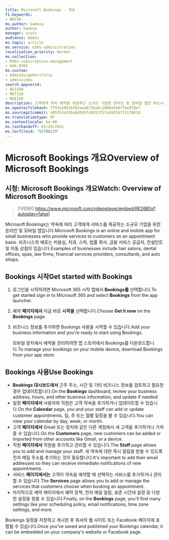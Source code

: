 ```yaml
---
title: Microsoft Bookings - 개요
f1.keywords:
- NOCSH
ms.author: kwekua
author: kwekua
manager: scotv
audience: Admin
ms.topic: article
ms.service: o365-administration
localization_priority: Normal
ms.collection:
- M365-subscription-management
- Adm_O365
ms.custom:
- AdminSurgePortfolio
- adminvideo
search.appverid:
- BCS160
- MET150
- MOE150
description: 고객에게 약속 예약을 제공하는 소규모 기업용 온라인 및 모바일 앱인 Microsoft Bookings에 대해 자세히 알아보십시오.
ms.openlocfilehash: f797a18616f63aea873ea5c1060a54dffbe078ef
ms.sourcegitcommit: a05f61a291eb4595fa9313757a3815b7f217681d
ms.translationtype: MT
ms.contentlocale: ko-KR
ms.lasthandoff: 05/29/2021
ms.locfileid: "52706229"
---
```

# <a name="overview-of-microsoft-bookings"></a><span data-ttu-id="abd26-103">Microsoft Bookings 개요</span><span class="sxs-lookup"><span data-stu-id="abd26-103">Overview of Microsoft Bookings</span></span>

## <a name="watch-overview-of-microsoft-bookings"></a><span data-ttu-id="abd26-104">시청: Microsoft Bookings 개요</span><span class="sxs-lookup"><span data-stu-id="abd26-104">Watch: Overview of Microsoft Bookings</span></span>

> [!VIDEO https://www.microsoft.com/videoplayer/embed/RE26B1q?autoplay=false]

<span data-ttu-id="abd26-105">Microsoft Bookings는 약속에 따라 고객에게 서비스를 제공하는 소규모 기업을 위한 온라인 및 모바일 앱입니다.</span><span class="sxs-lookup"><span data-stu-id="abd26-105">Microsoft Bookings is an online and mobile app for small businesses who provide services to customers on an appointment basis.</span></span> <span data-ttu-id="abd26-106">비즈니스의 예로는 미용실, 치과, 스파, 법률 회사, 금융 서비스 공급자, 컨설턴트 및 자동 상점이 있습니다.</span><span class="sxs-lookup"><span data-stu-id="abd26-106">Examples of businesses include hair salons, dental offices, spas, law firms, financial services providers, consultants, and auto shops.</span></span>

## <a name="get-started-with-bookings"></a><span data-ttu-id="abd26-107">Bookings 시작</span><span class="sxs-lookup"><span data-stu-id="abd26-107">Get started with Bookings</span></span>

1. <span data-ttu-id="abd26-108">로그인을 시작하려면 Microsoft 365 시작 앱에서 **Bookings를** 선택합니다.</span><span class="sxs-lookup"><span data-stu-id="abd26-108">To get started sign in to Microsoft 365 and select **Bookings** from the app launcher.</span></span>
1. <span data-ttu-id="abd26-109">예약 **페이지에서** 지금 바로 **시작을** 선택합니다.</span><span class="sxs-lookup"><span data-stu-id="abd26-109">Choose **Get it now** on the **Bookings** page.</span></span>
1. <span data-ttu-id="abd26-110">비즈니스 정보를 추가하면 Bookings 사용을 시작할 수 있습니다.</span><span class="sxs-lookup"><span data-stu-id="abd26-110">Add your business information and you're ready to start using Bookings.</span></span>

    <span data-ttu-id="abd26-111">모바일 장치에서 예약을 관리하려면 앱 스토어에서 Bookings를 다운로드합니다.</span><span class="sxs-lookup"><span data-stu-id="abd26-111">To manage your bookings on your mobile device, download Bookings from your app store.</span></span>

## <a name="use-bookings"></a><span data-ttu-id="abd26-112">Bookings 사용</span><span class="sxs-lookup"><span data-stu-id="abd26-112">Use Bookings</span></span>

- <span data-ttu-id="abd26-113">**Bookings 대시보드에서** 근무 주소, 시간 및 기타 비즈니스 정보를 검토하고 필요한 경우 업데이트합니다.</span><span class="sxs-lookup"><span data-stu-id="abd26-113">On the **Bookings** dashboard, review your business address, hours, and other business information, and update if needed.</span></span>
- <span data-ttu-id="abd26-114">일정 **페이지에서** 사용자와 직원은 고객 약속을 추가하거나 업데이트할 수 있습니다.</span><span class="sxs-lookup"><span data-stu-id="abd26-114">On the **Calendar** page, you and your staff can add or update customer appointments.</span></span> <span data-ttu-id="abd26-115">일, 주 또는 월별 일정을 볼 수 있습니다.</span><span class="sxs-lookup"><span data-stu-id="abd26-115">You can view your calendar by day, week, or month.</span></span>
- <span data-ttu-id="abd26-116">고객 **페이지에서** Gmail 또는 장치와 같은 다른 계정에서 새 고객을 추가하거나 가져올 수 있습니다.</span><span class="sxs-lookup"><span data-stu-id="abd26-116">On the **Customers** page, new customers can be added or imported from other accounts like Gmail, or a device.</span></span>
- <span data-ttu-id="abd26-117">직원 **페이지에서** 직원을 추가하고 관리할 수 있습니다.</span><span class="sxs-lookup"><span data-stu-id="abd26-117">The **Staff** page allows you to add and manage your staff.</span></span> <span data-ttu-id="abd26-118">새 약속에 대한 즉시 알림을 받을 수 있도록 전자 메일 주소를 추가하는 것이 중요합니다.</span><span class="sxs-lookup"><span data-stu-id="abd26-118">It's important to add their email addresses so they can receive immediate notifications of new appointments.</span></span>
- <span data-ttu-id="abd26-119">서비스 **페이지에서는** 고객이 약속을 예약할 때 선택하는 서비스를 추가하거나 관리할 수 있습니다.</span><span class="sxs-lookup"><span data-stu-id="abd26-119">The **Services** page allows you to add or manage the services that customers choose when booking an appointment.</span></span>
- <span data-ttu-id="abd26-120">마지막으로 예약 페이지에서  예약 정책, 전자 메일 알림, 표준 시간대 설정 등 다양한 설정을 찾을 수 있습니다.</span><span class="sxs-lookup"><span data-stu-id="abd26-120">Finally, on the **Bookings** page, you'll find many settings like your scheduling policy, email notifications, time zone settings, and more.</span></span>

<span data-ttu-id="abd26-121">Bookings 일정을 저장하고 게시한 후 회사의 웹 사이트 또는 Facebook 페이지에 포함될 수 있습니다.</span><span class="sxs-lookup"><span data-stu-id="abd26-121">Once you've saved and published your Bookings calendar, it can be embedded on your company's website or Facebook page.</span></span>
